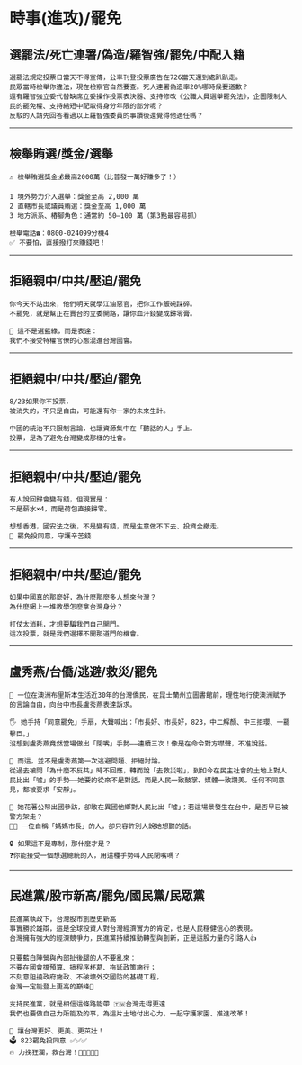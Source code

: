 # 時事(進攻)/罷免

## 選罷法/死亡連署/偽造/羅智強/罷免/中配入籍

```
選罷法規定投票日當天不得宣傳，公車刊登投票廣告在726當天還到處趴趴走。
民眾當時檢舉你違法，現在檢察官自然要查。死人連署偽造率20%哪時候要道歉？
還有羅智強立委代替缺席立委操作投票表決器、支持修改《公職人員選舉罷免法》，企圖限制人民的罷免權、支持縮短中配取得身分年限的部分呢？
反駁的人請先回答看過以上羅智強委員的事蹟後還覺得他適任嗎？
```

---

## 檢舉賄選/獎金/選舉

```
⚠️ 檢舉賄選獎金💰最高2000萬（比普發一萬好賺多了！）

1 境外勢力介入選舉：獎金至高 2,000 萬
2 直轄市長或議員賄選：獎金至高 1,000 萬
3 地方派系、樁腳角色：通常約 50–100 萬（第3點最容易抓）

檢舉電話☎️：0800-024099分機4
✅ 不要怕，直接撥打來賺錢吧！
```

---

## 拒絕親中/中共/壓迫/罷免

```
你今天不站出來，他們明天就學江油惡官，把你工作飯碗踩碎。
不罷免，就是幫正在賣台的立委開路，讓你血汗錢變成歸零膏。

🧭 這不是選藍綠，而是表達：
我們不接受特權官僚的心態混進台灣國會。
```

---

## 拒絕親中/中共/壓迫/罷免

```
8/23如果你不投票，
被消失的，不只是自由，可能還有你一家的未來生計。

中國的統治不只限制言論，也讓資源集中在「聽話的人」手上。
投票，是為了避免台灣變成那樣的社會。
```

---

## 拒絕親中/中共/壓迫/罷免

```
有人說回歸會變有錢，但現實是：
不是薪水×4，而是荷包直接歸零。

想想香港，國安法之後，不是變有錢，而是生意做不下去、投資全撤走。
🧾 罷免投同意，守護辛苦錢
```

---

## 拒絕親中/中共/壓迫/罷免

```
如果中國真的那麼好，為什麼那麼多人想來台灣？
為什麼網上一堆教學怎麼拿台灣身分？

打仗太消耗，才想要騙我們自己開門。
這次投票，就是我們選擇不開那道門的機會。
```

---

## 盧秀燕/台僑/逃避/救災/罷免

```
👋 一位在澳洲布里斯本生活近30年的台灣僑民，在昆士蘭州立圖書館前，理性地行使澳洲賦予的言論自由，向台中市長盧秀燕表達訴求。

🖐️ 她手持「同意罷免」手扇，大聲喊出：「市長好、市長好，823，中二解顏、中三拒瓔、一罷擊臣。」
沒想到盧秀燕竟然當場做出「閉嘴」手勢——連續三次！像是在命令對方噤聲，不准說話。

🧱 而這，並不是盧秀燕第一次逃避問題、拒絕討論。
從過去被問「為什麼不反共」時不回應，轉而說「去救災啦」，到如今在民主社會的土地上對人民比出「噓」的手勢——她要的從來不是對話，而是人民一致鼓掌、媒體一致讚美。任何不同意見，都被要求「安靜」。

💸 她花著公帑出國參訪，卻敢在異國他鄉對人民比出「噓」；若這場景發生在台中，是否早已被警方架走？
👩‍👧 一位自稱「媽媽市長」的人，卻只容許別人說她想聽的話。

🔒 如果這不是專制，那什麼才是？
❓你能接受一個想選總統的人，用這種手勢叫人民閉嘴嗎？
```

---

## 民進黨/股市新高/罷免/國民黨/民眾黨

```
民進黨執政下，台灣股市創歷史新高
事實勝於雄辯，這是全球投資人對台灣經濟實力的肯定，也是人民穩健信心的表現。
台灣擁有強大的經濟競爭力，民進黨持續推動轉型與創新，正是這股力量的引路人👍

只要藍白陣營與內部扯後腿的人不要亂來：
不要在國會擋預算、搞程序杯葛、拖延政策施行；
不刻意阻撓政府施政、不破壞外交國防的基礎工程，
台灣一定能登上更高的巔峰💪

支持民進黨，就是相信這條路能帶 🇹🇼台灣走得更遠
我們也要做自己力所能及的事，為這片土地付出心力，一起守護家園、推進改革！

🌱 讓台灣更好、更美、更茁壯！
🗳️ 823罷免投同意 ✅✅✅
🔥 力挽狂瀾，救台灣！💪💪💪💪💪
```